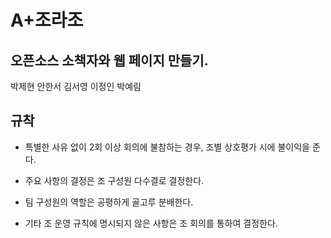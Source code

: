 A+조라조
=======

오픈소스 소책자와 웹 페이지 만들기.
-------------------

박제현
안한서
김서영
이정인
박예림

## 규착

* 특별한 사유 없이 2회 이상 회의에 불참하는 경우, 조별 상호평가 시에 불이익을 준다.

* 주요 사항의 결정은 조 구성원 다수결로 결정한다.

* 팀 구성원의 역할은 공평하게 골고루 분배한다.

* 기타 조 운영 규칙에 명시되지 않은 사항은 조 회의를 통하여 결정한다.

